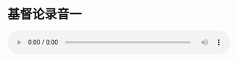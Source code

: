 # 基督论录音一

<audio style="width: 100%;" preload="false" controls controlslist="nodownload"><source src="//cdn.wechat.edu.pl/audio/mp3/old/27392.mp3" type="audio/mpeg">Your browser does not support the audio element.</audio>


